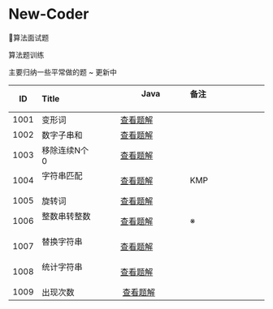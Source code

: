 # New-Coder
🍦算法面试题

算法题训练 

主要归纳一些平常做的题  ~ 更新中


|  ID  | Title                                            |                   Java                            | 备注                                 |
| :--: | :----------------------------| :-----------------------------------------------: | :----------------------------------  |
| 1001 | 变形词             | [查看题解](/String/BASIC-01-isDeformation.java)     |  |
| 1002 | 数字子串和         | [查看题解](/String/BASIC-02-numSum.java)     |  |
| 1003 | 移除连续N个0       | [查看题解](/String/BASIC-03-removeNZero.java)     |  |
| 1004 | 字符串匹配        | [查看题解](/String/BASIC-04-KMP.java)     | KMP  |
| 1005 | 旋转词           | [查看题解](/String/BASIC-05-isRolation.java)     |   |
| 1006 | 整数串转整数      | [查看题解](/String/BASIC-06-convert.java)     | ※ |
| 1007 | 替换字符串        | [查看题解](/String/BASIC-07-replace.java)     |       |
| 1008 | 统计字符串        | [查看题解](/String/BASIC-08-getCountString.java)     |       |
| 1009 | 出现次数          | [查看题解](/String/BASIC-09-isUnique.java)   |       |
